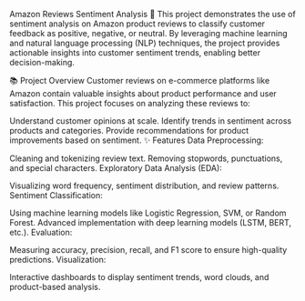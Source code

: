 Amazon Reviews Sentiment Analysis 🚀
This project demonstrates the use of sentiment analysis on Amazon product reviews to classify customer feedback as positive, negative, or neutral. By leveraging machine learning and natural language processing (NLP) techniques, the project provides actionable insights into customer sentiment trends, enabling better decision-making.

📚 Project Overview
Customer reviews on e-commerce platforms like Amazon contain valuable insights about product performance and user satisfaction. This project focuses on analyzing these reviews to:

Understand customer opinions at scale.
Identify trends in sentiment across products and categories.
Provide recommendations for product improvements based on sentiment.
✨ Features
Data Preprocessing:

Cleaning and tokenizing review text.
Removing stopwords, punctuations, and special characters.
Exploratory Data Analysis (EDA):

Visualizing word frequency, sentiment distribution, and review patterns.
Sentiment Classification:

Using machine learning models like Logistic Regression, SVM, or Random Forest.
Advanced implementation with deep learning models (LSTM, BERT, etc.).
Evaluation:

Measuring accuracy, precision, recall, and F1 score to ensure high-quality predictions.
Visualization:

Interactive dashboards to display sentiment trends, word clouds, and product-based analysis.
